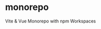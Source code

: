 <!-- textlint-disable @textlint-rule/require-header-id,ja-technical-writing/sentence-length -->
# monorepo

Vite & Vue Monorepo with npm Workspaces
